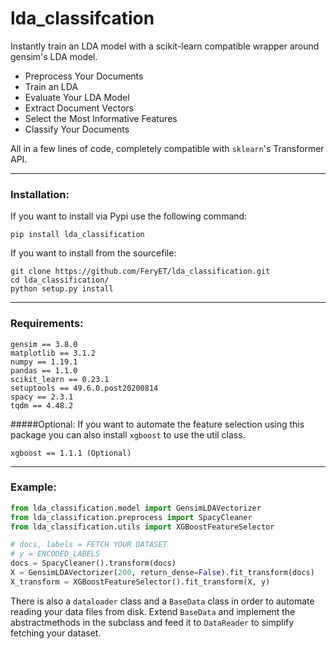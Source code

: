 # lda_classifcation

Instantly train an LDA model with a scikit-learn compatible wrapper around gensim's LDA model.


* Preprocess Your Documents
* Train an LDA 
* Evaluate Your LDA Model
* Extract Document Vectors 
* Select the Most Informative Features
* Classify Your Documents

All in a few lines of code, completely compatible with `sklearn`'s Transformer API.

---------------------


### Installation:


If you want to install via Pypi use the following command:

```pip install lda_classification```

If you want to install from the sourcefile:
```
git clone https://github.com/FeryET/lda_classification.git
cd lda_classification/
python setup.py install
```
------------------------------------


### Requirements:


```
gensim == 3.8.0
matplotlib == 3.1.2
numpy == 1.19.1
pandas == 1.1.0
scikit_learn == 0.23.1
setuptools == 49.6.0.post20200814
spacy == 2.3.1
tqdm == 4.48.2

```
#####Optional:
If you want to automate the feature selection using this package you can also install `xgboost` to use the util class.
```
xgboost == 1.1.1 (Optional)
```
 ------------------------------------


### Example: 


```python
from lda_classification.model import GensimLDAVectorizer
from lda_classification.preprocess import SpacyCleaner
from lda_classification.utils import XGBoostFeatureSelector

# docs, labels = FETCH YOUR DATASET 
# y = ENCODED_LABELS
docs = SpacyCleaner().transform(docs)
X = GensimLDAVectorizer(200, return_dense=False).fit_transform(docs)
X_transform = XGBoostFeatureSelector().fit_transform(X, y)
```

There is also a `dataloader` class and a `BaseData` class in
order to automate reading your data files from disk. Extend
`BaseData` and implement the abstractmethods in the subclass and
feed it to `DataReader` to simplify fetching your dataset.
